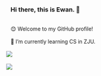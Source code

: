 ### &nbsp;&nbsp;&nbsp;Hi there, this is Ewan. 👋
</br>
&nbsp;&nbsp;
😊 Welcome to my GitHub profile!
</br></br>
&nbsp;&nbsp;
🌱 I’m currently learning CS in ZJU.
</br></br>
<img align='left' src="https://github-readme-stats.vercel.app/api/top-langs/?username=Ewan-K&layout=compact&hide=html,css,less,ejs&langs_count=11&hide_border=true&theme=dracula">
</br></br>
<img align='left' src="https://github-readme-stats.vercel.app/api?username=Ewan-K&hide_border=true&show_icons=true&theme=dracula">
